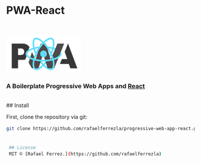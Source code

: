 ﻿# PWA-React 
<br/>

[![pwa-react](/assets/img/pwa-react-logo.png)](https://facebook.github.io/react/)
### A Boilerplate Progressive Web Apps and [React](https://facebook.github.io/react/)
<br/> 
## Install 

First, clone the repository via git:

```bash
git clone https://github.com/rafaelferrezla/progressive-web-app-react.git your-project-name


 ## License 
 MIT © [Rafael Ferrez.](https://github.com/rafaelferrezla)
